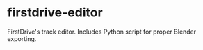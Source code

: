 # firstdrive-editor
FirstDrive's track editor. Includes Python script for proper Blender exporting.
